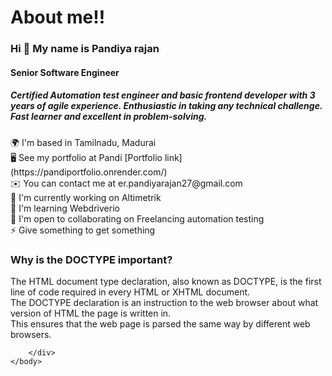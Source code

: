 <html>
    <head>
        <title>Basic Html</title>
    </head>
    <body>
        <div><!-- commented line model -->
            <h1>About me!!</h1>
            <h3>Hi 👋 My name is Pandiya rajan</h3>
            <h4>Senior Software Engineer</h4>
            <h5>Certified Automation test engineer and basic frontend developer
                with 3 years of agile experience. Enthusiastic in taking any
                technical challenge. Fast learner and excellent in
                problem-solving.</h5>
            <p>
                🌍 I'm based in Tamilnadu, Madurai<br>
                🖥️ See my portfolio at Pandi [Portfolio link](https://pandiportfolio.onrender.com/)<br>
                ✉️ You can contact me at er.pandiyarajan27@gmail.com<br>
                🚀 I'm currently working on Altimetrik<br>
                🧠 I'm learning Webdriverio<br>
                🤝 I'm open to collaborating on Freelancing automation testing<br>
                ⚡ Give something to get something<br>
            </p>
            <h3>Why is the DOCTYPE important?</h3>
            <p>
                The HTML document type declaration, also known as DOCTYPE, is
                the first line of code required in every HTML or XHTML document.<br>The
                DOCTYPE declaration is an instruction to the web browser about
                what version of HTML the page is written in.<br>This ensures
                that the web page is parsed the same way by different web
                browsers.
            </p>

        </div>
    </body>

</html>
